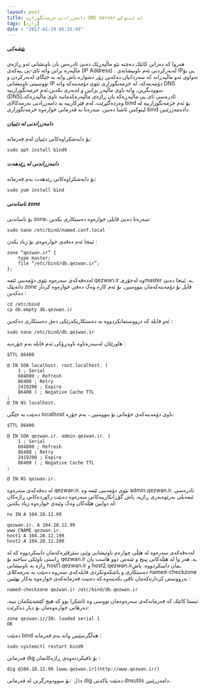 ```yaml
---
layout: post
title: دامەزرادنی خزمەتگوزاری DNS Server لە لینوکس
tags: [ڕاژە]
date : "2017-01-29 05:35:45"
---
```


##### پێشەکی

هەروا کە دەزانن کاتێک دەچنە نێو ماڵپەڕێک دەبێ ئادرەس یان ناونشانی ئەو ڕاژەی ماڵپەرە بزانن واتە ئای-پی ـیەکەی (IP Address) . لەبەرکردنی ئەم ناونیشانەی IPـی بۆ تەواوی ئەو ماڵپەڕانە کە سەردانیان دەکەین زۆر دشوارە.باش وایە بە جێگای لەبەرکردن و نووسینی ناونیشانی IP دۆمەینەکە، لە خزمەتگوزاری نێوی دۆمەینەکە واتە DNS سوودبگرین، واتە ناوی ماڵپەڕ بزانین و لەبەری بکەین.ئەم خزمەتگوزارییە (DNS)،ئادرەسی ئای پی ماڵپەڕەکە یان ڕاژەی ماڵپەرەکەمانبە ناوی ماڵپەڕەکە وەردەگێڕێت.
لەم فێرکارییە بە دامەزرادنی نەرمەکالای bind بۆ ئەم خزمەتگوزارییە لە لینوکس ئاشنا دەبین.
سەرەتا بە فەرمانی خوارەوە خزمەتگوزاری bind دادەمەزرێنین.

##### دامەزراندنی لە دێبیان

بۆ دابەشکراوەکانی دێبیان لەم فەرمانە:

```shell
sudo apt install bind9 
```

##### دامەزراندنی لە ڕێدهەت

بۆ دابەشکراوەکانی رێدهەت بەم فەرمانە:

```shell
sudo yum install bind  
```

##### ناساندنی zone

بۆ ناساندنی zone، سەرەتا دەبێ فایلی خوارەوە دەستکاری بکەین:

```shell
sudo nano /etc/bind/named.conf.local  
```

ئینجا ئەم دەقەی خوارەوەی بۆ زیاد بکەن :

```shell
zone “qezwan.ir” {  
    type master;  
    file “/etc/bind/db.qezwan.ir”;  
};  
```

لەدەقەکەی سەرەوە نێوی دۆمەینی ئێمە qezwan.ir وە لەجۆریmaster ـە.
ئینجا دەبێ دانەیێک zone فایل بۆ دۆمەینەکەمان بنووسین. بۆ ئەم کارە وەک دەقی خوارەوە کردار دەکەین :

```shell
cd /etc/bind  
cp db.empty db.qezwan.ir  
```

ئەو فایلە کە درووستمانکردووە بە دەستکاریکەرێکی دەق دەستکاری دەکەین :

```shell
sudo nano /etc/bind/db.qezwan.ir  
```

هاورێێان لەسەرەتاوە ناوەڕۆکی ئەم فایلە بەم جۆرەیە :

```shell
$TTL 86400

@ IN SOA localhost. root.localhost. (  
    1 ; Serial  
    604800 ; Refresh  
    86400 ; Retry  
    2419200 ; Expire  
    86400 ) ; Negative Cache TTL  
;  
@ IN NS localhost.  
```

دەبێت بە جێگی localhost ناوی دۆمەینەکەی خۆمانی بۆ بنووسین ، بەم جۆرە:

```shell
$TTL 86400

@ IN SOA qezwan.ir. admin.qezwan.ir. (  
    1 ; Serial  
    604800 ; Refresh  
    86400 ; Retry  
    2419200 ; Expire  
    86400 ) ; Negative Cache TTL  
;

@ IN NS qezwan.ir. 
```

لە دەقەکەی سەرەوە qezwan.ir. نێوی دۆمەینی ئێمە وە admin.qezwan.ir. ئادرەسی ئیمەیلی بەرێوەبەری ڕاژیە.
پاش گۆڕانکارییەکانی سەرەوە دەبێت رکوردەکانی ڕاژەکان لە دوایین هێڵەکان وەک وێیەی خوارەوە زیاد بکەین:

```shell
ns IN A 104.28.12.99

qezwan.ir. A 104.28.12.99  
www CNAME qezwan.ir.  
host1 A 104.28.12.199  
host2 A 104.28.12.200
```

لەدەقەکەی سەرەوە لە هێڵی چوارەم ناونیشانی وێبی سێرڤێرەکەمان دابینکردووە که لە ڕاستی ناوێکی ساختە بۆ qezwan.ir ـە.
هەر وا لە هێڵەکانی پینج و شەس دوو هاست یان ڕاژە بە ناونیشانی host1.qezwan.ir و host2.qezwan.irـمان دابینکردووە.
پاش دەستکاری و پاشکەوتکردی فایلەکەی سەروە دەبێت بە نەرمەکلای named-checkzone بدرووستی کردارەکەمان تاقی بکەینەوە.کە دەبیت فەرمانەکەی خوارەوە بەکار بهێنین :

```shell
named-checkzone qezwan.ir /etc/bind/db.qezwan.ir  
```

ئیستا کاتێک کە فەرمانەکەی سەرەوەمان نووسی وە ئاشکرا بوو کە هیچ کێشەیێکمان نییە، دەرهاتی خوارەوەمان بۆ دیار دەکرێت:

```shell
zone qezwan.ir/IN: loaded serial 1  
OK 
```

دەبێت bind هەڵگرسێنین واتە بەم فەرمانە :

```shell
sudo systemctl restart bind9  
```

فەرمانی dig بۆ تاقیکردنەوەی ڕاژەکانمان :

```shell
dig @104.28.12.99 [www.qezwan.ir](http://www.qezwan.ir/)  
```

`خاڵ `:بۆ سوودوەرگرتن لە فەرمانی dig دەبێت پاکەتی dnsutils دامەزرێنین.